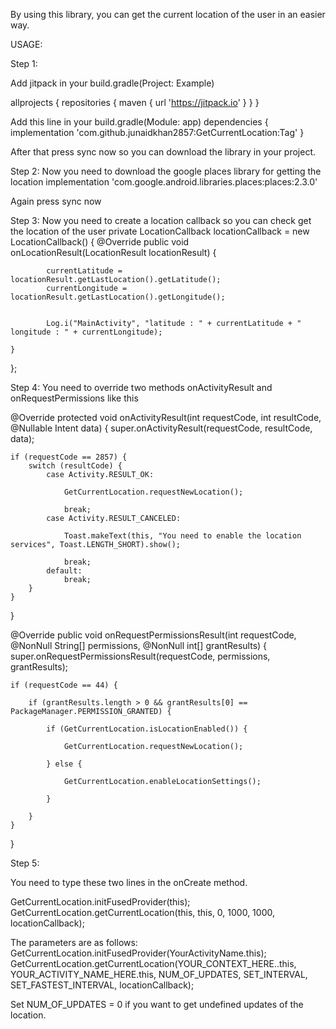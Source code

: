 By using this library, you can get the current location of the user in an easier way.

USAGE: 

Step 1:

Add jitpack in your build.gradle(Project: Example)

allprojects {
		repositories {
			maven { url 'https://jitpack.io' }
		}
	}
  
  
  Add this line in your build.gradle(Module: app)
  dependencies {
	        implementation 'com.github.junaidkhan2857:GetCurrentLocation:Tag'
	}
  
  After that press sync now so you can download the library in your project.
  



Step 2:
Now you need to download the google places library for getting the location
implementation 'com.google.android.libraries.places:places:2.3.0'

Again press sync now

Step 3:
Now you need to create a location callback so you can check get the location of the user
private LocationCallback locationCallback = new LocationCallback() {
    @Override
    public void onLocationResult(LocationResult locationResult) {

            currentLatitude = locationResult.getLastLocation().getLatitude();
            currentLongitude = locationResult.getLastLocation().getLongitude();


            Log.i("MainActivity", "latitude : " + currentLatitude + " longitude : " + currentLongitude);

    }
};


Step 4:
You need to override two methods onActivityResult and onRequestPermissions like this

@Override
protected void onActivityResult(int requestCode, int resultCode, @Nullable Intent data) {
    super.onActivityResult(requestCode, resultCode, data);

    if (requestCode == 2857) {
        switch (resultCode) {
            case Activity.RESULT_OK:

                GetCurrentLocation.requestNewLocation();

                break;
            case Activity.RESULT_CANCELED:

                Toast.makeText(this, "You need to enable the location services", Toast.LENGTH_SHORT).show();

                break;
            default:
                break;
        }
    }
}


@Override
public void onRequestPermissionsResult(int requestCode, @NonNull String[] permissions, @NonNull int[] grantResults) {
    super.onRequestPermissionsResult(requestCode, permissions, grantResults);

    if (requestCode == 44) {

        if (grantResults.length > 0 && grantResults[0] == PackageManager.PERMISSION_GRANTED) {

            if (GetCurrentLocation.isLocationEnabled()) {

                GetCurrentLocation.requestNewLocation();

            } else {

                GetCurrentLocation.enableLocationSettings();

            }

        }
    }
}


Step 5:

You need to type these two lines in the onCreate method.

GetCurrentLocation.initFusedProvider(this);
GetCurrentLocation.getCurrentLocation(this, this, 0, 1000, 1000, locationCallback);


The parameters are as follows: 
GetCurrentLocation.initFusedProvider(YourActivityName.this);
GetCurrentLocation.getCurrentLocation(YOUR_CONTEXT_HERE..this, YOUR_ACTIVITY_NAME_HERE.this, NUM_OF_UPDATES, SET_INTERVAL, SET_FASTEST_INTERVAL, locationCallback);

Set NUM_OF_UPDATES = 0 if you want to get undefined updates of the location.


